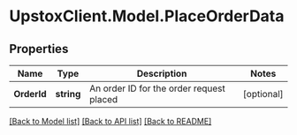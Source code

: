 # UpstoxClient.Model.PlaceOrderData
## Properties

Name | Type | Description | Notes
------------ | ------------- | ------------- | -------------
**OrderId** | **string** | An order ID for the order request placed | [optional] 

[[Back to Model list]](../README.md#documentation-for-models) [[Back to API list]](../README.md#documentation-for-api-endpoints) [[Back to README]](../README.md)

